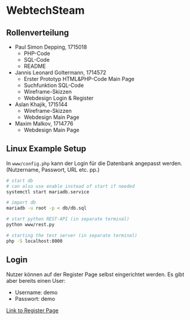 # WebtechSteam

## Rollenverteilung
* Paul Simon Depping, 1715018
  * PHP-Code
  * SQL-Code
  * README
* Jannis Leonard Goltermann, 1714572
  * Erster Prototyp HTML&PHP-Code Main Page
  * Suchfunktion SQL-Code
  * Wireframe-Skizzen
  * Webdesign Login & Register
* Aslan Khajik, 1715144
  * Wireframe-Skizzen
  * Webdesign Main Page
* Maxim Malkov, 1714776
  * Webdesign Main Page

## Linux Example Setup

In `www/config.php` kann der Login für die Datenbank angepasst werden. (Nutzername, Passwort, URL etc. pp.)

```sh
# start db
# can also use enable instead of start if needed
systemctl start mariadb.service

# import db
mariadb -u root -p < db/db.sql

# start python REST-API (in separate terminal)
python www/rest.py

# starting the test server (in separate terminal)
php -S localhost:8000
```

## Login

Nutzer können auf der Register Page selbst eingerichtet werden. Es gibt aber bereits einen User:

* Username: demo
* Passwort: demo

[Link to Register Page](http://localhost:8000/www/register.php)
